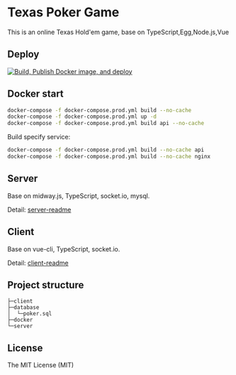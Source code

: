 # Texas Poker Game

This is an online Texas Hold'em game, base on TypeScript,Egg,Node.js,Vue

## Deploy

[![Build, Publish Docker image, and deploy](https://github.com/yujunhui/TexasPokerGame/actions/workflows/build-and-push.yml/badge.svg?event=workflow_dispatch)](https://github.com/yujunhui/TexasPokerGame/actions/workflows/build-and-push.yml)

## Docker start

```bash
docker-compose -f docker-compose.prod.yml build --no-cache
docker-compose -f docker-compose.prod.yml up -d
docker-compose -f docker-compose.prod.yml build api --no-cache
```

Build specify service:

```bash
docker-compose -f docker-compose.prod.yml build --no-cache api
docker-compose -f docker-compose.prod.yml build --no-cache nginx
```

## Server

Base on midway.js, TypeScript, socket.io, mysql.

Detail: [server-readme](./server/README.md)

## Client

Base on vue-cli, TypeScript, socket.io.

Detail: [client-readme](./client/README.md)

## Project structure

``` plain
├─client
├─database
│  └─poker.sql
├─docker
└─server
```

## License

The MIT License (MIT)
